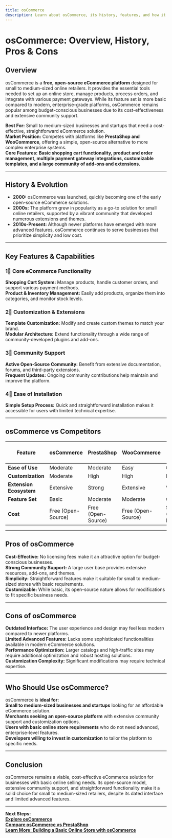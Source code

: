 ```yaml
---
title: osCommerce
description: Learn about osCommerce, its history, features, and how it compares to other eCommerce platforms.
---
```


# **osCommerce: Overview, History, Pros & Cons**

## **Overview**  
osCommerce is a **free, open-source eCommerce platform** designed for small to medium-sized online retailers. It provides the essential tools needed to set up an online store, manage products, process orders, and integrate with various payment gateways. While its feature set is more basic compared to modern, enterprise-grade platforms, osCommerce remains popular among budget-conscious businesses due to its cost-effectiveness and extensive community support.

 **Best For:** Small to medium-sized businesses and startups that need a cost-effective, straightforward eCommerce solution.  
 **Market Position:** Competes with platforms like **PrestaShop and WooCommerce**, offering a simple, open-source alternative to more complex enterprise systems.  
 **Core Features:** **Basic shopping cart functionality, product and order management, multiple payment gateway integrations, customizable templates, and a large community of add-ons and extensions.**

---

## **History & Evolution**  
- **2000:** osCommerce was launched, quickly becoming one of the early open-source eCommerce solutions.  
- **2000s:** The platform grew in popularity as a go-to solution for small online retailers, supported by a vibrant community that developed numerous extensions and themes.  
- **2010s-Present:** Although newer platforms have emerged with more advanced features, osCommerce continues to serve businesses that prioritize simplicity and low cost.

---

## **Key Features & Capabilities**

### **1⃣ Core eCommerce Functionality**
 **Shopping Cart System:** Manage products, handle customer orders, and support various payment methods.  
 **Product & Inventory Management:** Easily add products, organize them into categories, and monitor stock levels.

### **2⃣ Customization & Extensions**
 **Template Customization:** Modify and create custom themes to match your brand.  
 **Modular Architecture:** Extend functionality through a wide range of community-developed plugins and add-ons.

### **3⃣ Community Support**
 **Active Open-Source Community:** Benefit from extensive documentation, forums, and third-party extensions.  
 **Frequent Updates:** Ongoing community contributions help maintain and improve the platform.

### **4⃣ Ease of Installation**
 **Simple Setup Process:** Quick and straightforward installation makes it accessible for users with limited technical expertise.

---

## **osCommerce vs Competitors**

| Feature                   | osCommerce        | PrestaShop       | WooCommerce      | Magento (Adobe Commerce) |
|---------------------------|-------------------|------------------|------------------|--------------------------|
| **Ease of Use**           |  Moderate       |  Moderate      |  Easy          |  Complex                |
| **Customization**         |  Moderate       |  High          |  High          |  Extensive             |
| **Extension Ecosystem**   |  Extensive      |  Strong        |  Extensive     |  Vast                  |
| **Feature Set**           |  Basic          |  Moderate      |  Moderate      |  Comprehensive         |
| **Cost**                  |  Free (Open-Source) |  Free (Open-Source) |  Free (Open-Source) | $$$ (Enterprise-Level) |

---

## **Pros of osCommerce**  
 **Cost-Effective:** No licensing fees make it an attractive option for budget-conscious businesses.  
 **Strong Community Support:** A large user base provides extensive resources, add-ons, and themes.  
 **Simplicity:** Straightforward features make it suitable for small to medium-sized stores with basic requirements.  
 **Customizable:** While basic, its open-source nature allows for modifications to fit specific business needs.

---

## **Cons of osCommerce**  
 **Outdated Interface:** The user experience and design may feel less modern compared to newer platforms.  
 **Limited Advanced Features:** Lacks some sophisticated functionalities available in modern eCommerce solutions.  
 **Performance Optimization:** Larger catalogs and high-traffic sites may require additional optimization and robust hosting solutions.  
 **Customization Complexity:** Significant modifications may require technical expertise.

---

## **Who Should Use osCommerce?**  
osCommerce is **ideal for:**  
 **Small to medium-sized businesses and startups** looking for an affordable eCommerce solution.  
 **Merchants seeking an open-source platform** with extensive community support and customization options.  
 **Users with basic online store requirements** who do not need advanced, enterprise-level features.  
 **Developers willing to invest in customization** to tailor the platform to specific needs.

---

## **Conclusion**  
osCommerce remains a viable, cost-effective eCommerce solution for businesses with basic online selling needs. Its open-source model, extensive community support, and straightforward functionality make it a solid choice for small to medium-sized retailers, despite its dated interface and limited advanced features.

---

 **Next Steps:**  
 **[Explore osCommerce](https://www.oscommerce.com/)**  
 **[Compare osCommerce vs PrestaShop](#)**  
 **[Learn More: Building a Basic Online Store with osCommerce](#)**
